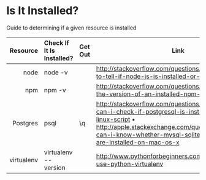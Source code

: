 # Is It Installed?
Guide to determining if a given resource is installed

Resource | Check If It Is Installed? | Get Out |  Link
-----------:|:------------ |:------------ |------------
 node       |  node -v |  |http://stackoverflow.com/questions/10475651/how-to-tell-if-node-js-is-installed-or-not
 npm | npm -v |  | http://stackoverflow.com/questions/10972176/find-the-version-of-an-installed-npm-package
 Postgres | psql | \q | http://stackoverflow.com/questions/5803262/how-can-i-check-if-postgresql-is-installed-or-not-via-linux-script &bull; http://apple.stackexchange.com/questions/37489/how-can-i-know-whether-mysql-sqlite-postgresql-etc-are-installed-on-mac-os-x
virtualenv | virtualenv --version | | http://www.pythonforbeginners.com/basics/how-to-use-python-virtualenv
